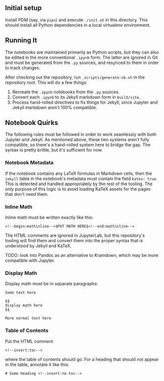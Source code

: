 ## Initial setup

Install PDM (say, via `pipx`) and execute `./init.sh` in this directory.
This should install all Python dependencies in a local virtualenv
environment.

## Running It

The notebooks are maintained primarily as Python scripts, but they can also be edited in
the more conventional `.ipynb` form. The latter are ignored in Git and must be generated
from the `.py` sources, and resynced to them in order to track changes.

After checking out the repository, run `_scripts/generate-nb.sh` in the
repository root. This will do a few things:

1. Recreate the `.ipynb` notebooks from the `.py` sources.
2. Convert each `.ipynb` to its Jekyll markdown form in `build/site`.
3. Process hand-rolled directives to fix things for Jekyll, since
   Jupyter and Jekyll markdown aren't 100% compatible.

## Notebook Quirks

The following rules must be followed in order to work seamlessly with both Jupyter and Jekyll.
As mentioned above, these two systems aren't fully compatible, so there's a hand-rolled system
here to bridge the gap. The syntax is pretty brittle, but it's sufficient for now.

### Notebook Metadata

If the notebook contains any LaTeX formulas in Markdown cells, then the `jekyll` table in
the notebook's metadata must contain the field `katex: true`. This is detected and handled
appropriately by the rest of the tooling. The only purpose of this logic is to avoid loading
KaTeX assets for the pages that don't need them.

### Inline Math

Inline math must be written exactly like this:

    <!--begin:mathinline-->$PUT MATH HERE$<!--end:mathinline-->

The HTML comments are ignored in JupyterLab, but this repository's tooling will find them
and convert them into the proper syntax that is understood by Jekyll and KaTeX.

TODO: look into Pandoc as an alternative to Kramdown, which may be more
compatible with Jupyter.

### Display Math

Display math must be in separate paragraphs:

    Some text here

    $$
    display math here
    $$

    More normal text here

### Table of Contents

Put the HTML comment

    <!--insert:toc-->

where the table of contents should go. For a heading that should not appear in the table,
annotate it like this:

    # Some Heading <!--insert:no-toc-->
